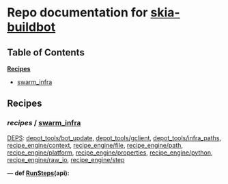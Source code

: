 <!--- AUTOGENERATED BY `./recipes.py test train` -->
# Repo documentation for [skia-buildbot]()
## Table of Contents

**[Recipes](#Recipes)**
  * [swarm_infra](#recipes-swarm_infra)
## Recipes

### *recipes* / [swarm\_infra](/infra/bots/recipes/swarm_infra.py)

[DEPS](/infra/bots/recipes/swarm_infra.py#13): [depot\_tools/bot\_update][depot_tools/recipe_modules/bot_update], [depot\_tools/gclient][depot_tools/recipe_modules/gclient], [depot\_tools/infra\_paths][depot_tools/recipe_modules/infra_paths], [recipe\_engine/context][recipe_engine/recipe_modules/context], [recipe\_engine/file][recipe_engine/recipe_modules/file], [recipe\_engine/path][recipe_engine/recipe_modules/path], [recipe\_engine/platform][recipe_engine/recipe_modules/platform], [recipe\_engine/properties][recipe_engine/recipe_modules/properties], [recipe\_engine/python][recipe_engine/recipe_modules/python], [recipe\_engine/raw\_io][recipe_engine/recipe_modules/raw_io], [recipe\_engine/step][recipe_engine/recipe_modules/step]

&mdash; **def [RunSteps](/infra/bots/recipes/swarm_infra.py#31)(api):**

[depot_tools/recipe_modules/bot_update]: https://chromium.googlesource.com/chromium/tools/depot_tools.git/+/df352ab58a5b5321b1ba686425136d29ab11587d/recipes/README.recipes.md#recipe_modules-bot_update
[depot_tools/recipe_modules/gclient]: https://chromium.googlesource.com/chromium/tools/depot_tools.git/+/df352ab58a5b5321b1ba686425136d29ab11587d/recipes/README.recipes.md#recipe_modules-gclient
[depot_tools/recipe_modules/infra_paths]: https://chromium.googlesource.com/chromium/tools/depot_tools.git/+/df352ab58a5b5321b1ba686425136d29ab11587d/recipes/README.recipes.md#recipe_modules-infra_paths
[recipe_engine/recipe_modules/context]: https://chromium.googlesource.com/infra/luci/recipes-py.git/+/86003d0c34d194b08701a0cca237b5d33fff4a26/README.recipes.md#recipe_modules-context
[recipe_engine/recipe_modules/file]: https://chromium.googlesource.com/infra/luci/recipes-py.git/+/86003d0c34d194b08701a0cca237b5d33fff4a26/README.recipes.md#recipe_modules-file
[recipe_engine/recipe_modules/path]: https://chromium.googlesource.com/infra/luci/recipes-py.git/+/86003d0c34d194b08701a0cca237b5d33fff4a26/README.recipes.md#recipe_modules-path
[recipe_engine/recipe_modules/platform]: https://chromium.googlesource.com/infra/luci/recipes-py.git/+/86003d0c34d194b08701a0cca237b5d33fff4a26/README.recipes.md#recipe_modules-platform
[recipe_engine/recipe_modules/properties]: https://chromium.googlesource.com/infra/luci/recipes-py.git/+/86003d0c34d194b08701a0cca237b5d33fff4a26/README.recipes.md#recipe_modules-properties
[recipe_engine/recipe_modules/python]: https://chromium.googlesource.com/infra/luci/recipes-py.git/+/86003d0c34d194b08701a0cca237b5d33fff4a26/README.recipes.md#recipe_modules-python
[recipe_engine/recipe_modules/raw_io]: https://chromium.googlesource.com/infra/luci/recipes-py.git/+/86003d0c34d194b08701a0cca237b5d33fff4a26/README.recipes.md#recipe_modules-raw_io
[recipe_engine/recipe_modules/step]: https://chromium.googlesource.com/infra/luci/recipes-py.git/+/86003d0c34d194b08701a0cca237b5d33fff4a26/README.recipes.md#recipe_modules-step
